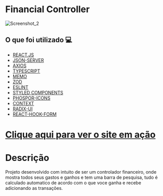 <h1> Financial Controller </h1>

![Screenshot_2](https://user-images.githubusercontent.com/96798145/194626546-d296fdc1-70a6-4e3a-ab95-92cf2aa4df8e.png)


<h2> O que foi utilizado 💻 </h2>

- [REACT.JS]()
- [JSON-SERVER]()
- [AXIOS]()
- [TYPESCRIPT]()
- [MEMO]()
- [ZOD]()
- [ESLINT]()
- [STYLED COMPONENTS]()
- [PHOSPOR-ICONS]()
- [CONTEXT]()
- [RADIX-UI]()
- [REACT-HOOK-FORM]()

<h1> <a href="https://controllerfinancial.netlify.app/"> Clique aqui para ver o site em ação </a></h1>

<h1> Descrição </h1>
<p> Projeto desenvolvido com intuito de ser um controlador financeiro, onde mostra todos seus gastos e ganhos e tem uma barra de pesquisa, tudo é calculado automatico de acordo com o que voce ganha e recebe adicionando as transações.  </p>
 
